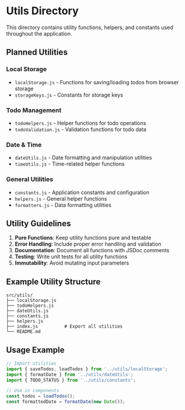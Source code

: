 # Utils Directory

This directory contains utility functions, helpers, and constants used throughout the application.

## Planned Utilities

### Local Storage
- `localStorage.js` - Functions for saving/loading todos from browser storage
- `storageKeys.js` - Constants for storage keys

### Todo Management
- `todoHelpers.js` - Helper functions for todo operations
- `todoValidation.js` - Validation functions for todo data

### Date & Time
- `dateUtils.js` - Date formatting and manipulation utilities
- `timeUtils.js` - Time-related helper functions

### General Utilities
- `constants.js` - Application constants and configuration
- `helpers.js` - General helper functions
- `formatters.js` - Data formatting utilities

## Utility Guidelines

1. **Pure Functions**: Keep utility functions pure and testable
2. **Error Handling**: Include proper error handling and validation
3. **Documentation**: Document all functions with JSDoc comments
4. **Testing**: Write unit tests for all utility functions
5. **Immutability**: Avoid mutating input parameters

## Example Utility Structure

```
src/utils/
├── localStorage.js
├── todoHelpers.js
├── dateUtils.js
├── constants.js
├── helpers.js
├── index.js          # Export all utilities
└── README.md
```

## Usage Example

```javascript
// Import utilities
import { saveTodos, loadTodos } from '../utils/localStorage';
import { formatDate } from '../utils/dateUtils';
import { TODO_STATUS } from '../utils/constants';

// Use in components
const todos = loadTodos();
const formattedDate = formatDate(new Date());
```
